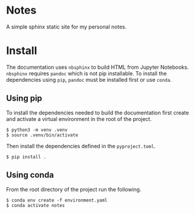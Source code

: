 # Notes

A simple sphinx static site for my personal notes.

# Install

The documentation uses `nbsphinx` to build HTML from Jupyter Notebooks. `nbsphinx` requires `pandoc` which is not pip installable. To install the dependencies using `pip`, `pandoc` must be installed first or use `conda`.

## Using pip

To install the dependencies needed to build the documentation first create and activate a virtual environment in the root of the project.

```
$ python3 -m venv .venv
$ source .venv/bin/activate
```

Then install the dependencies defined in the `pyproject.toml`.

```
$ pip install .
```

## Using conda

From the root directory of the project run the following.

```
$ conda env create -f environment.yaml
$ conda activate notes
```

